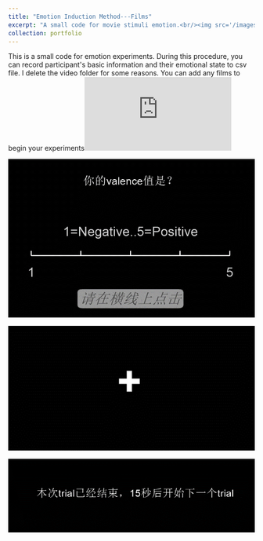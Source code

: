 ```yaml
---
title: "Emotion Induction Method---Films"
excerpt: "A small code for movie stimuli emotion.<br/><img src='/images/score.png'>"
collection: portfolio
---
```


This is a small code for emotion experiments. During this procedure, you can record participant's basic information and their emotional state to csv file. I delete the video folder for some reasons. You can add any films to begin your experiments![Code](https://github.com/Sxinyue/movie-stim/blob/main/test_1.py)

![这是图片](/images/score.png)

![这是图片](/images/fixation.png)

![这是图片](/images/trial.png)
